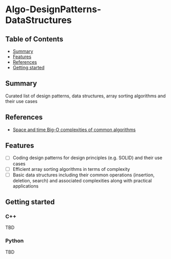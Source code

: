 # Algo-DesignPatterns-DataStructures

## Table of Contents

+ [Summary](#summary)
+ [Features](#features)
+ [References](#references)
+ [Getting started](#getting-started)

## Summary

Curated list of design patterns, data structures, array sorting algorithms and their use cases

## References

- [Space and time Big-O complexities of common algorithms](https://www.bigocheatsheet.com)

## Features

- [ ] Coding design patterns for design principles (e.g. SOLID) and their use cases
- [ ] Efficient array sorting algorithms in terms of complexity 
- [ ] Basic data structures including their common operations (insertion, deletion, search) and associated complexities along with practical applications

## Getting started

### C++

TBD

### Python

TBD